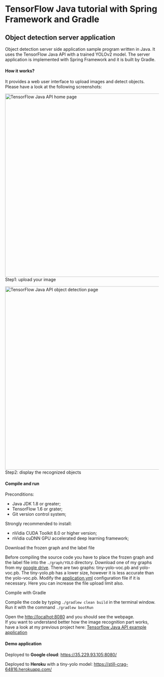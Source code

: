 # TensorFlow Java tutorial with Spring Framework and Gradle
## Object detection server application
Object detection server side application sample program written in Java. It uses the TensorFlow Java API with a trained YOLOv2 model. The server application is implemented with Spring Framework and it is built by Gradle.

#### How it works?

It provides a web user interface to upload images and detect objects. Please have a look at the following screenshots:

<img src="https://github.com/szaza/java-tensorflow-spring/blob/master/sample/home-page.jpg" alt="TensorFlow Java API home page" title="TensorFlow Java API home page" width="600"/><br/>
Step1: upload your image

<img src="https://github.com/szaza/java-tensorflow-spring/blob/master/sample/object-detection-page.jpg" alt="TensorFlow Java API object detection page" title="TensorFlow Java API object detection page" width="600"/><br/>Step2: display the recognized objects

#### Compile and run

Preconditions:
- Java JDK 1.8 or greater;
- TensorFlow 1.6 or grater;
- Git version control system;

Strongly recommended to install:
- nVidia CUDA Toolkit 8.0 or higher version;
- nVidia cuDNN GPU accelerated deep learning framework;

Download the frozen graph and the label file

Before compiling the source code you have to place the frozen graph and the label file into the `./graph/YOLO` directory. Download one of my graphs from my [google drive](https://drive.google.com/drive/folders/1GfS1Yle7Xari1tRUEi2EDYedFteAOaoN). There are two graphs: tiny-yolo-voc.pb and yolo-voc.pb. The tiny-yolo.pb has a lower size, however it is less accurate than the yolo-voc.pb. Modify the [application.yml](https://github.com/szaza/tensorflow-java-examples-spring/blob/master/src/main/resources/application.yml) configuration file if it is necessary. Here you can increase the file upload limit also.

Compile with Gradle

Compile the code by typing `./gradlew clean build` in the terminal window.<br/>
Run it with the command `./gradlew bootRun`

Open the [http://localhot:8080](http://localhot:8080) and you should see the webpage.<br/>
If you want to understand better how the image recognition part works, have a look at my previous project here: [Tensorflow Java API example application](https://github.com/szaza/tensorflow-example-java)

#### Demo application

Deployed to **Google cloud**: https://35.229.93.105:8080/

Deployed to **Heroku** with a tiny-yolo model: https://still-crag-64816.herokuapp.com/
